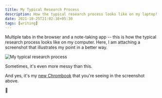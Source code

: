 ```yaml
---
title: My Typical Research Process
description: How the typical research process looks like on my laptop!
date: 2021-10-25T21:02:38+05:30
tags: [writing]
---
```


Multiple tabs in the browser and a note-taking app -- this is how the typical research process looks like on my computer. Here, I am attaching a screenshot that illustrates my point in a better way.

![My typical research process](/images/typical-research-process.png)

Sometimes, it's even more messy than this.

And yes, it's my [new Chrombook](https://deepakness.com/blog/new-chromebook/) that you're seeing in the screenshot above.

🤩
